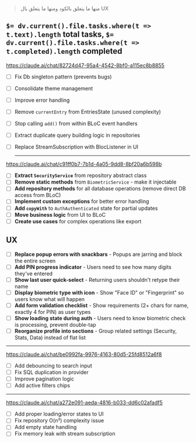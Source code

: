 

> منها ما يتعلق بالكود ومنها ما يتعلق بال UX

`$= dv.current().file.tasks.where(t => t.text).length` total tasks, `$= dv.current().file.tasks.where(t => t.completed).length` completed
---

https://claude.ai/chat/82724d47-95a4-4542-8bf0-a115ec8b8855

- [ ] Fix Db singleton pattern (prevents bugs)
- [ ] Consolidate theme management
- [ ] Improve error handling
- [ ] Remove `currentEntry` from EntriesState (unused complexity)
- [ ] Stop calling `add()` from within BLoC event handlers
- [ ] Extract duplicate query building logic in repositories
- [ ] Replace StreamSubscription with BlocListener in UI  

   ---
https://claude.ai/chat/c91ff0b7-7b1d-4a05-9dd8-8bf20a6b598b

- [ ] **Extract `SecurityService`** from repository abstract class
- [ ] **Remove static methods** from `BiometricService` - make it injectable
- [ ] **Add repository methods** for all database operations (remove direct DB access from BLoC)
- [ ] **Implement custom exceptions** for better error handling
- [ ] **Add `copyWith`** to `AuthAuthenticated` state for partial updates
- [ ] **Move business logic** from UI to BLoC
- [ ] **Create use cases** for complex operations like export

## UX
- [ ] **Replace popup errors with snackbars** - Popups are jarring and block the entire screen
- [ ] **Add PIN progress indicator** - Users need to see how many digits they've entered
- [ ] **Show last user quick-select** - Returning users shouldn't retype their name
- [ ] **Display biometric type with icon** - Show "Face ID" or "Fingerprint" so users know what will happen
- [ ] **Add form validation checklist** - Show requirements (2+ chars for name, exactly 4 for PIN) as user types
- [ ] **Show loading state during auth** - Users need to know biometric check is processing, prevent double-tap
- [ ] **Reorganize profile into sections** - Group related settings (Security, Stats, Data) instead of flat list

---
https://claude.ai/chat/be0992fa-9976-4163-80d5-25fd8512a6f8

- [ ] Add debouncing to search input
- [ ] Fix SQL duplication in provider
- [ ] Improve pagination logic
- [ ] Add active filters chips

---
https://claude.ai/chat/a272e091-aeda-4816-b033-dd6c02afadf5

- [ ] Add proper loading/error states to UI
- [ ] Fix repository O(n²) complexity issue
- [ ] Add empty state handling
- [ ] Fix memory leak with stream subscription